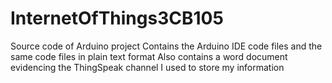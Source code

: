 # InternetOfThings3CB105
Source code of Arduino project
Contains the Arduino IDE code files and the same code files in plain text format
Also contains a word document evidencing the ThingSpeak channel I used to store my information
